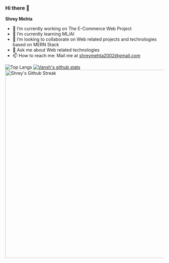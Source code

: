 ### Hi there 👋

**Shrey Mehta** 

- 🔭 I’m currently working on The E-Commerce Web Project
- 🌱 I’m currently learning ML/AI
- 👯 I’m looking to collaborate on Web related projects and technologies based on MERN Stack
- 💬 Ask me about Web related technologies
- 📫 How to reach me: Mail me at shreymehta2002@gmail.com


![Top Langs](https://github-readme-stats.vercel.app/api/top-langs/?username=Shrey1012&theme=nightowl&layout=compact&hide=html)
[![Vansh's github stats](https://github-readme-stats.vercel.app/api?username=Shrey1012&theme=nightowl)](https://github.com/Shrey1012/github-readme-stats)
<img align="center" src="https://github-readme-streak-stats.herokuapp.com/?user=Shrey1012&theme=nightowl&hide_border=true" alt="Shrey's Github Streak" width="600"/>
